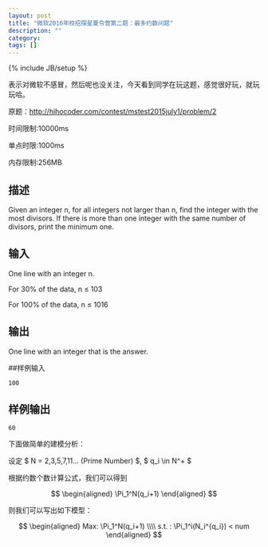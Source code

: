 ```yaml
---
layout: post
title: "微软2016年校招探星夏令营第二题：最多约数问题"
description: ""
category: 
tags: []
---
```

{% include JB/setup %}

表示对微软不感冒，然后呢也没关注，今天看到同学在玩这题，感觉很好玩，就玩玩哈。

原题：<http://hihocoder.com/contest/mstest2015july1/problem/2>

时间限制:10000ms

单点时限:1000ms

内存限制:256MB

## 描述

Given an integer n, for all integers not larger than n, find the integer with the most divisors. If there is more than one integer with the same number of divisors, print the minimum one.

## 输入
One line with an integer n.

For 30% of the data, n ≤ 103

For 100% of the data, n ≤ 1016

## 输出
One line with an integer that is the answer.

##样例输入

    100

## 样例输出

    60

下面做简单的建模分析：

设定 $ N = 2,3,5,7,11... (Prime Number) $, $ q_i \in N^+ $

根据约数个数计算公式，我们可以得到

$$
\begin{aligned} \Pi_1^N(q_i+1) \end{aligned}
$$

则我们可以写出如下模型：

$$
\begin{aligned} Max: \Pi_1^N(q_i+1) \\\\
s.t. : \Pi_1^i(N_i^{q_i}) < num \end{aligned}
$$

